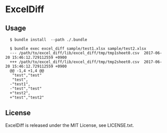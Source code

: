 # ExcelDiff

## Usage

```
  $ bundle install  --path ./.bundle
```

```
  $ bundle exec excel_diff sample/test1.xlsx sample/test2.xlsx
  --- /path/to/excel_diff/lib/excel_diff/tmp/tmp1sheet0.csv  2017-06-20 15:46:12.729112559 +0900
  +++ /path/to/excel_diff/lib/excel_diff/tmp/tmp2sheet0.csv  2017-06-20 15:46:12.729112559 +0900
  @@ -1,4 +1,4 @@
   "test","test"
   "test",
  -"test1",
  -"test","test"
  +"test2",
  +"test","test2"
```

## License

ExcelDiff is released under the MIT License, see LICENSE.txt.
